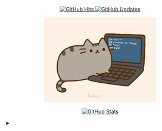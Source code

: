 
<p align="center">
    <a href="https://github.com/paradoxsupreme" target="_blank">
        <img alt="GitHub Hits" src="https://badges.pufler.dev/visits/paradoxsupreme/paradoxsupreme?style=flat-square&label=Visits&color=success&logo=GitHub&logoColor=white&labelColor=373e4d"/>
    </a>
    <a href="https://github.com/paradoxsupreme/paradoxsupreme" target="_blank">
        <img alt="GitHub Updates" src="https://img.shields.io/github/last-commit/paradoxsupreme/paradoxsupreme?style=flat-square&label=Updated&labelColor=373e4d&color=44cc11"/>
    </a>
</p>
<p align="center">
<a href="https://github.com/paradoxsupreme/paradoxsupreme/tree/master/assets">
    <img width="60%" src="https://github.com/paradoxsupreme/paradoxsupreme/blob/master/assets/IkdLIvu.gif">
</a>
</p>
<p align="center">
<a href="#">
    <img alt="GitHub Stats" src="https://github-readme-stats.vercel.app/api?username=paradoxsupreme&count_private=true&show_icons=true&hide_border=true&icon_color=a673ff&title_color=6c88f0&text_color=fa71b1"/>
</a>
</p>

<details>
<summary></summary>
<p align="center">
<a href="#">
    <img alt="Top Language" src="https://github-readme-stats.vercel.app/api/top-langs/?username=paradoxsupreme&hide=html,&hide_border=true&title_color=6c88f0&text_color=fa71b1&langs_count=10"/>
</a>
</p>
</details>


